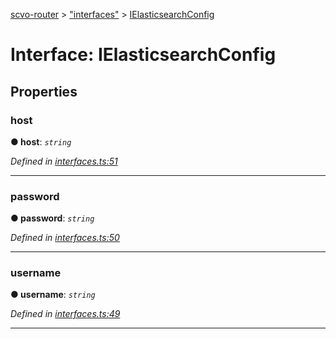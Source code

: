 [scvo-router](../README.md) > ["interfaces"](../modules/_interfaces_.md) > [IElasticsearchConfig](../interfaces/_interfaces_.ielasticsearchconfig.md)



# Interface: IElasticsearchConfig


## Properties
<a id="host"></a>

###  host

**●  host**:  *`string`* 

*Defined in [interfaces.ts:51](https://github.com/scvodigital/scvo-router/blob/cdc78cf/src/interfaces.ts#L51)*





___

<a id="password"></a>

###  password

**●  password**:  *`string`* 

*Defined in [interfaces.ts:50](https://github.com/scvodigital/scvo-router/blob/cdc78cf/src/interfaces.ts#L50)*





___

<a id="username"></a>

###  username

**●  username**:  *`string`* 

*Defined in [interfaces.ts:49](https://github.com/scvodigital/scvo-router/blob/cdc78cf/src/interfaces.ts#L49)*





___



